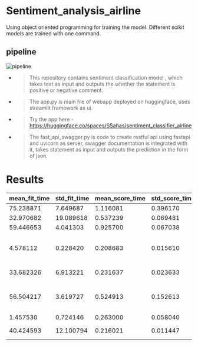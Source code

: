 # Sentiment_analysis_airline

Using object oriented programming for training the model. Different scikit models are trained with  one command.

## pipeline 





![pipeline](https://user-images.githubusercontent.com/82393353/216391530-8b3991f5-897c-4893-9948-870eaf5d4d30.jpg)



- > This repository contains sentiment classification model , which takes text as input and outputs the whether the statement is positive or negative comment.

- > The app.py  is main file of webapp deployed on huggingface, uses streamlit framework as ui.

- > Try the app here - https://huggingface.co/spaces/SSahas/sentiment_classifier_airline

- > The fast_api_swagger.py is code to create restful api using fastapi and uvicorn as server, swagger documentation is integrated with it, takes statement as input and outputs the prediction in the form of json.


# Results 

| mean_fit_time | std_fit_time | mean_score_time | std_score_time | params                                     | mean_test_score | std_test_score | model_name             |
|---------------|--------------|------------------|-----------------|--------------------------------------------|-----------------|----------------|------------------------|
| 75.238871     | 7.649687     | 1.116081         | 0.396170        | {'alpha': 0.9}                             | 0.887878        | 0.010712       | Ridge_classifier       |
| 32.970682     | 19.089618    | 0.537239         | 0.069481        | {'alpha': 1.0}                             | 0.887532        | 0.011108       | Ridge_classifier       |
| 59.446653     | 4.041303     | 0.925700         | 0.067038        | {'alpha': 0.8}                             | 0.887098        | 0.010756       | Ridge_classifier       |
| 4.578112      | 0.228420     | 0.208683         | 0.015610        | {'max_depth': None, 'n_estimators': 10}    | 0.842732        | 0.049028       | Randomforestclassifier |
| 33.682326     | 6.913221     | 0.231637         | 0.023633        | {'alpha': 9.5e-05}                        | 0.838400        | 0.021505       | SGDClassifier          |
| 56.504217     | 3.619727     | 0.524913         | 0.152613        | {'max_depth': None, 'n_estimators': 150}  | 0.833893        | 0.096404       | Randomforestclassifier |
| 1.457530      | 0.724146     | 0.263000         | 0.058040        | {'alpha': 0.5}                             | 0.830604        | 0.016622       | MultinomialNB          |
| 40.424593     | 12.100794    | 0.216021         | 0.011447        | {'alpha': 8e-05}                          | 0.830603        | 0.014611       | SGDClassifier          |
